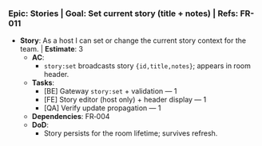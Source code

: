 ### Epic: Stories | **Goal**: Set current story (title + notes) | **Refs**: FR-011
- **Story**: As a host I can set or change the current story context for the team. | **Estimate**: 3
  - **AC**:
    - `story:set` broadcasts story `{id,title,notes}`; appears in room header.
  - **Tasks**:
    - [BE] Gateway `story:set` + validation — 1
    - [FE] Story editor (host only) + header display — 1
    - [QA] Verify update propagation — 1
  - **Dependencies**: FR‑004
  - **DoD**:
    - Story persists for the room lifetime; survives refresh.
